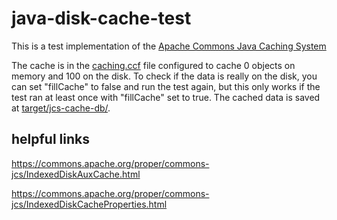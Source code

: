 # java-disk-cache-test

This is a test implementation of the [Apache Commons Java Caching System](https://commons.apache.org/proper/commons-jcs/)

The cache is in the [caching.ccf](src/main/resources/cache.ccf) file configured to cache 0 objects on memory and 100 on the disk. To check if the data is really on the disk, you can set "fillCache" to false and run the test again, but this only works if the test ran at least once with "fillCache" set to true. The cached data is saved at [target/jcs-cache-db/](target/jcs-cache-db/).

## helpful links
https://commons.apache.org/proper/commons-jcs/IndexedDiskAuxCache.html

https://commons.apache.org/proper/commons-jcs/IndexedDiskCacheProperties.html



